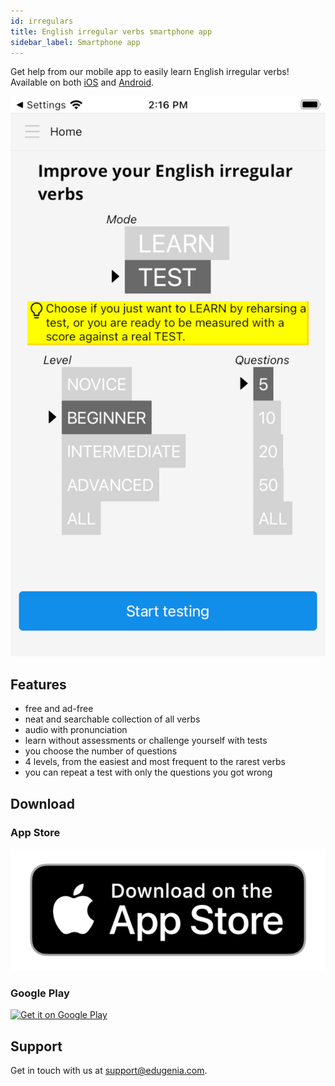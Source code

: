 ```yaml
---
id: irregulars
title: English irregular verbs smartphone app
sidebar_label: Smartphone app
---
```


Get help from our mobile app to easily learn English irregular verbs!
Available on both [iOS](/docs/irregulars#app-store) and [Android](/docs/irregulars#google-play).

![img](../static/img/irregulars/ios/Screenshot_1.png)

## Features

* free and ad-free
* neat and searchable collection of all verbs
* audio with pronunciation
* learn without assessments or challenge yourself with tests
* you choose the number of questions
* 4 levels, from the easiest and most frequent to the rarest verbs
* you can repeat a test with only the questions you got wrong

## Download

### App Store

<!-- src working in build -->
<a href='https://apps.apple.com/us/app/english-irregular/id1537300751'>
  <img src='/img/Download_on_the_App_Store_Badge_US-UK_RGB_blk_092917.png' alt='Download on the App Store' class='storeImage'/>
</a>

### Google Play

<a href='https://play.google.com/store/apps/details?id=com.edugenia.irregular'>
  <img alt='Get it on Google Play' src='https://play.google.com/intl/en_us/badges/static/images/badges/en_badge_web_generic.png'/>
</a>

## Support

Get in touch with us at [support@edugenia.com](mailto:support@edugenia.com).